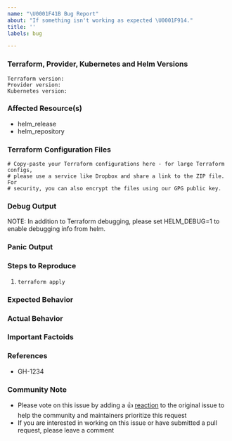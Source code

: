 ```yaml
---
name: "\U0001F41B Bug Report"
about: "If something isn't working as expected \U0001F914."
title: ''
labels: bug

---
```


### Terraform, Provider, Kubernetes and Helm Versions
<!--Run `terraform -v` to show the version. If you are not running the latest version of Terraform, please upgrade because your issue may have already been fixed.
Please note that this provider only supports Helm 3.-->

```
Terraform version:
Provider version:
Kubernetes version:
```

### Affected Resource(s)
<!--Please list the resources as a list, for example:-->
- helm_release
- helm_repository

<!--If this issue appears to affect multiple resources, it may be an issue with Terraform's core, so please mention this.-->

### Terraform Configuration Files
```hcl
# Copy-paste your Terraform configurations here - for large Terraform configs,
# please use a service like Dropbox and share a link to the ZIP file. For
# security, you can also encrypt the files using our GPG public key.
```

### Debug Output
<!--Please provider a link to a GitHub Gist containing the complete debug output: https://www.terraform.io/docs/internals/debugging.html. Please do NOT paste the debug output in the issue; just paste a link to the Gist. -->

NOTE: In addition to Terraform debugging, please set HELM_DEBUG=1 to enable debugging info from helm.

### Panic Output
<!--If Terraform produced a panic, please provide a link to a GitHub Gist containing the output of the `crash.log`.-->

### Steps to Reproduce
<!--Please list the steps required to reproduce the issue, for example:-->
1. `terraform apply`

### Expected Behavior
<!--What should have happened?-->

### Actual Behavior
<!--What actually happened?-->

### Important Factoids
<!--Are there anything atypical about your accounts that we should know? For example: Running in EC2 Classic? Custom version of OpenStack? Tight ACLs?-->

### References
<!--Are there any other GitHub issues (open or closed) or Pull Requests that should be linked here? For example:-->
- GH-1234

### Community Note
<!--- Please keep this note for the community --->
* Please vote on this issue by adding a 👍 [reaction](https://blog.github.com/2016-03-10-add-reactions-to-pull-requests-issues-and-comments/) to the original issue to help the community and maintainers prioritize this request
* If you are interested in working on this issue or have submitted a pull request, please leave a comment
